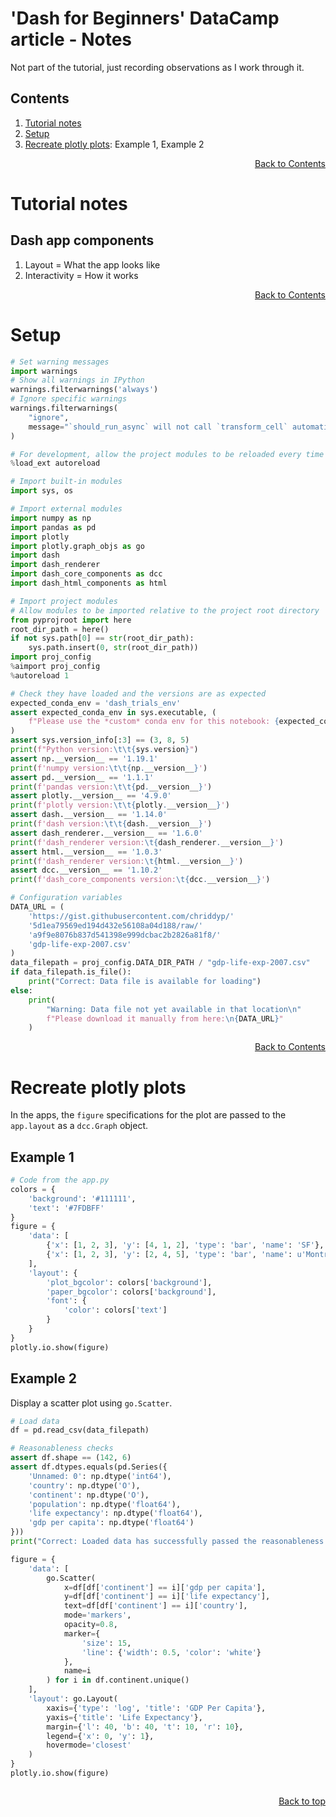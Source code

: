 # 'Dash for Beginners' DataCamp article - Notes
Not part of the tutorial, just recording observations as I work through it.

## Contents
<!-- This contents is kept up to date *manually* -->
1. [Tutorial notes](#Tutorial-notes)
1. [Setup](#Setup)
1. [Recreate plotly plots](#Recreate-plotly-plots): Example 1, Example 2


<div align="right"><a href="#Contents">Back to Contents</a></div>

# Tutorial notes
## Dash app components
1. Layout = What the app looks like
1. Interactivity = How it works


<div align="right"><a href="#Contents">Back to Contents</a></div>

# Setup

```python
# Set warning messages
import warnings
# Show all warnings in IPython
warnings.filterwarnings('always')
# Ignore specific warnings
warnings.filterwarnings(
    "ignore",
    message="`should_run_async` will not call `transform_cell` automatically in the future"
)
```

```python
# For development, allow the project modules to be reloaded every time they are used
%load_ext autoreload
```

```python
# Import built-in modules
import sys, os

# Import external modules
import numpy as np
import pandas as pd
import plotly
import plotly.graph_objs as go
import dash
import dash_renderer
import dash_core_components as dcc
import dash_html_components as html

# Import project modules
# Allow modules to be imported relative to the project root directory
from pyprojroot import here
root_dir_path = here()
if not sys.path[0] == str(root_dir_path):
    sys.path.insert(0, str(root_dir_path))
import proj_config
%aimport proj_config
%autoreload 1

# Check they have loaded and the versions are as expected
expected_conda_env = 'dash_trials_env'
assert expected_conda_env in sys.executable, (
    f"Please use the *custom* conda env for this notebook: {expected_conda_env}"
)
assert sys.version_info[:3] == (3, 8, 5)
print(f"Python version:\t\t{sys.version}")
assert np.__version__ == '1.19.1'
print(f'numpy version:\t\t{np.__version__}')
assert pd.__version__ == '1.1.1'
print(f'pandas version:\t\t{pd.__version__}')
assert plotly.__version__ == '4.9.0'
print(f'plotly version:\t\t{plotly.__version__}')
assert dash.__version__ == '1.14.0'
print(f'dash version:\t\t{dash.__version__}')
assert dash_renderer.__version__ == '1.6.0'
print(f'dash_renderer version:\t{dash_renderer.__version__}')
assert html.__version__ == '1.0.3'
print(f'dash_renderer version:\t{html.__version__}')
assert dcc.__version__ == '1.10.2'
print(f'dash_core_components version:\t{dcc.__version__}')
```

```python
# Configuration variables
DATA_URL = (
    'https://gist.githubusercontent.com/chriddyp/'
    '5d1ea79569ed194d432e56108a04d188/raw/'
    'a9f9e8076b837d541398e999dcbac2b2826a81f8/'
    'gdp-life-exp-2007.csv'
)
data_filepath = proj_config.DATA_DIR_PATH / "gdp-life-exp-2007.csv"
if data_filepath.is_file():
    print("Correct: Data file is available for loading")
else:
    print(
        "Warning: Data file not yet available in that location\n"
        f"Please download it manually from here:\n{DATA_URL}"
    )
```

<div align="right"><a href="#Contents">Back to Contents</a></div>

# Recreate plotly plots
In the apps, the `figure` specifications for the plot are passed to the `app.layout` as a `dcc.Graph` object.

## Example 1

```python
# Code from the app.py
colors = {
    'background': '#111111',
    'text': '#7FDBFF'
}
figure = {
    'data': [
        {'x': [1, 2, 3], 'y': [4, 1, 2], 'type': 'bar', 'name': 'SF'},
        {'x': [1, 2, 3], 'y': [2, 4, 5], 'type': 'bar', 'name': u'Montréal'},
    ],
    'layout': {
        'plot_bgcolor': colors['background'],
        'paper_bgcolor': colors['background'],
        'font': {
            'color': colors['text']
        }
    }
}
plotly.io.show(figure)
```

## Example 2
Display a scatter plot using `go.Scatter`.

```python
# Load data
df = pd.read_csv(data_filepath)

# Reasonableness checks
assert df.shape == (142, 6)
assert df.dtypes.equals(pd.Series({
    'Unnamed: 0': np.dtype('int64'),
    'country': np.dtype('O'),
    'continent': np.dtype('O'),
    'population': np.dtype('float64'),
    'life expectancy': np.dtype('float64'),
    'gdp per capita': np.dtype('float64')
}))
print("Correct: Loaded data has successfully passed the reasonableness checks")
```

```python
figure = {
    'data': [
        go.Scatter(
            x=df[df['continent'] == i]['gdp per capita'],
            y=df[df['continent'] == i]['life expectancy'],
            text=df[df['continent'] == i]['country'],
            mode='markers',
            opacity=0.8,
            marker={
                'size': 15,
                'line': {'width': 0.5, 'color': 'white'}
            },
            name=i
        ) for i in df.continent.unique()
    ],
    'layout': go.Layout(
        xaxis={'type': 'log', 'title': 'GDP Per Capita'},
        yaxis={'title': 'Life Expectancy'},
        margin={'l': 40, 'b': 40, 't': 10, 'r': 10},
        legend={'x': 0, 'y': 1},
        hovermode='closest'
    )
}
plotly.io.show(figure)
```

```python

```

<div align="right"><a href="#contents">Back to top</a></div>
